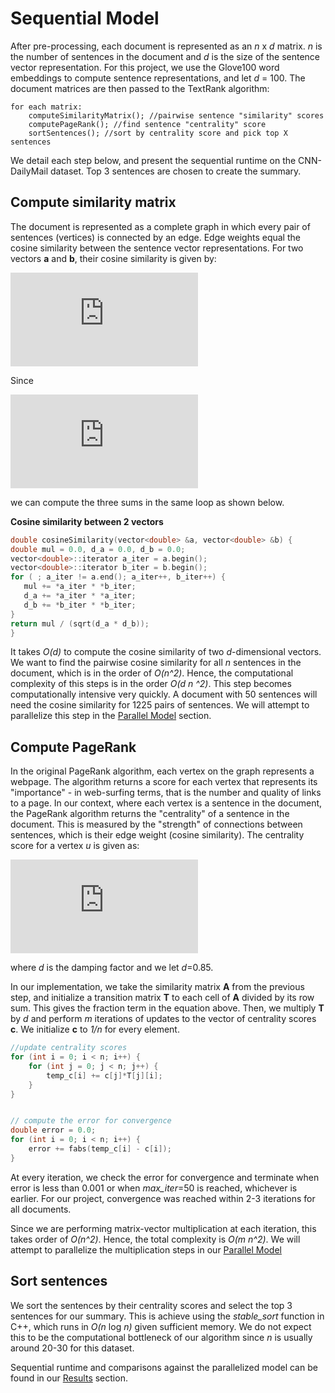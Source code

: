 # Sequential Model

After pre-processing, each document is represented as an *n* x *d* matrix. *n* is the number of sentences in the document and *d* is the size of the sentence vector representation. For this project, we use the Glove100 word embeddings to compute sentence representations, and let *d* = 100. The document matrices are then passed to the TextRank algorithm:

    for each matrix:
        computeSimilarityMatrix(); //pairwise sentence "similarity" scores
        computePageRank(); //find sentence "centrality" score
        sortSentences(); //sort by centrality score and pick top X sentences

We detail each step below, and present the sequential runtime on the CNN-DailyMail dataset. Top 3 sentences are chosen to create the summary.

## Compute similarity matrix

The document is represented as a complete graph in which every pair of sentences (vertices) is connected by an edge. Edge weights equal the cosine similarity between the sentence vector representations. For two vectors **a** and **b**, their cosine similarity is given by:

![img](http://latex.codecogs.com/svg.latex?%5Cfrac%7B%5Csum_%7Bi%3D1%7D%5Ena_ib_i%7D%7B%5Csqrt%7B%5Csum_%7Bi%3D1%7D%5Ena_i%5E2%7D%5Csqrt%7B%5Csum_%7Bi%3D1%7D%5Enb_i%5E2%7D%7D)

Since

![img](http://latex.codecogs.com/svg.latex?%5Csqrt%7B%5Csum_%7Bi%3D1%7D%5Ena_i%5E2%7D%5Csqrt%7B%5Csum_%7Bi%3D1%7D%5Enb_i%5E2%7D%3D%5Csqrt%7B%5Cleft%28%5Csum_%7Bi%3D1%7D%5Ena_i%5E2%5Cright%29%5Cleft%28%5Csum_%7Bi%3D1%7D%5Enb_i%5E2%5Cright%29%7D)

we can compute the three sums in the same loop as shown below.

**Cosine similarity between 2 vectors**
 ```cpp
double cosineSimilarity(vector<double> &a, vector<double> &b) {
double mul = 0.0, d_a = 0.0, d_b = 0.0;
vector<double>::iterator a_iter = a.begin();
vector<double>::iterator b_iter = b.begin();
for ( ; a_iter != a.end(); a_iter++, b_iter++) {
	mul += *a_iter * *b_iter;
	d_a += *a_iter * *a_iter;
	d_b += *b_iter * *b_iter;
}
return mul / (sqrt(d_a * d_b));
}
  ```

It takes *O(d)* to compute the cosine similarity of two *d*-dimensional vectors. We want to find the pairwise cosine similarity for all *n* sentences in the document, which is in the order of *O(n^2)*. Hence, the computational complexity of this steps is in the order *O(d n ^2)*. This step becomes computationally intensive very quickly. A document with 50 sentences will need the cosine similarity for 1225 pairs of sentences. We will attempt to parallelize this step in the [Parallel Model](https://github.com/boleary134h/CS205-final-project/blob/main/Website/ParallelModel.md) section.

## Compute PageRank

In the original PageRank algorithm, each vertex on the graph represents a webpage. The algorithm returns a score for each vertex that represents its "importance" - in web-surfing terms, that is the number and quality of links to a page. In our context, where each vertex is a sentence in the document, the PageRank algorithm returns the "centrality" of a sentence in the document. This is measured by the "strength" of connections between sentences, which is their edge weight (cosine similarity). The centrality score for a vertex *u* is given as:

![img](http://latex.codecogs.com/svg.latex?CS%28u%29%3D%281-d%29%2Bd%5Ctimes%5Csum_%7Bv%5Cin%20In%28u%29%7D%5Cfrac%7Bw_%7Bv%2Cu%7D%7D%7B%5Csum_%7Bx%5Cin%20Out%28v%29%7Dw_%7Bv%2Cx%7D%7DCS%28v%29)

where *d* is the damping factor and we let *d*=0.85. 

In our implementation, we take the similarity matrix **A** from the previous step, and initialize a transition matrix **T** to each cell of **A** divided by its row sum. This gives the fraction term in the equation above. Then, we multiply **T** by *d* and perform *m* iterations of updates to the vector of centrality scores **c**. We initialize **c** to *1/n* for every element.

```cpp
//update centrality scores
for (int i = 0; i < n; i++) {
	for (int j = 0; j < n; j++) {
		temp_c[i] += c[j]*T[j][i];
	}
}


// compute the error for convergence
double error = 0.0;
for (int i = 0; i < n; i++) {
	error += fabs(temp_c[i] - c[i]);
}
```
	
At every iteration, we check the error for convergence and terminate when error is less than 0.001 or when *max_iter*=50 is reached, whichever is earlier. For our project, convergence was reached within 2-3 iterations for all documents.

Since we are performing matrix-vector multiplication at each iteration, this takes order of *O(n^2)*.  Hence, the total complexity is *O(m n^2)*. We will attempt to parallelize the multiplication steps in our [Parallel Model](https://github.com/boleary134h/CS205-final-project/blob/main/Website/ParallelModel.md)

## Sort sentences

We sort the sentences by their centrality scores and select the top 3 sentences for our summary. This is achieve using the *stable_sort* function in C++, which runs in *O(n* log *n)* given sufficient memory. We do not expect this to be the computational bottleneck of our algorithm since *n* is usually around 20-30 for this dataset.

Sequential runtime and comparisons against the parallelized model can be found in our [Results](https://github.com/boleary134h/CS205-final-project/blob/main/Website/Results.md) section.
